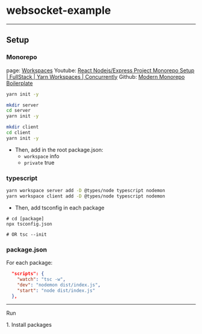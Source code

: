 # websocket-example

---

## Setup 

### Monorepo

page: [Workspaces](https://classic.yarnpkg.com/lang/en/docs/workspaces/)
Youtube: [React Nodejs/Express Project Monorepo Setup | FullStack | Yarn Workspaces | Concurrently](https://youtu.be/ACDGXHR_YmI)
Github: [Modern Monorepo Boilerplate](https://github.com/michaljach/modern-monorepo-boilerplate)

```bash
yarn init -y

mkdir server
cd server
yarn init -y

mkdir client
cd client
yarn init -y
```

- Then, add in the root package.json:
    - `workspace` info
    - `private` true

### typescript

```bash
yarn workspace server add -D @types/node typescript nodemon
yarn workspace client add -D @types/node typescript nodemon
```

- Then, add tsconfig in each package

```
# cd [package]
npx tsconfig.json

# OR tsc --init
```

### package.json

For each package:

```json
  "scripts": {
    "watch": "tsc -w",
    "dev": "nodemon dist/index.js",
    "start": "node dist/index.js"
  },
```

---

Run

1\. Install packages